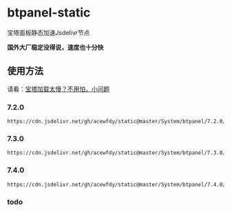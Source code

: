 # btpanel-static
宝塔面板静态加速Jsdelivr节点

**国外大厂稳定没得说，速度也十分快**

## 使用方法
请看：[宝塔加载太慢？不用怕，小问题](https://wfblog.net/archives/bt_jsdelivr_static.html)

### 7.2.0

    https://cdn.jsdelivr.net/gh/acewfdy/static@master/System/btpanel/7.2.0/

### 7.3.0

    https://cdn.jsdelivr.net/gh/acewfdy/static@master/System/btpanel/7.3.0/

### 7.4.0

    https://cdn.jsdelivr.net/gh/acewfdy/static@master/System/btpanel/7.4.0/

### todo
